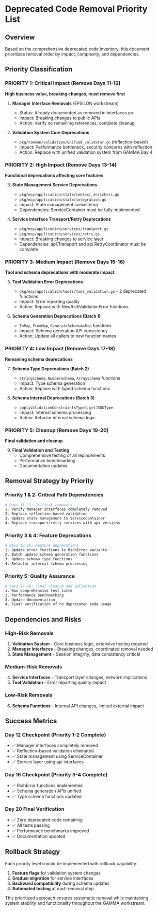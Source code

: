 # Deprecated Code Removal Priority List

## Overview
Based on the comprehensive deprecated code inventory, this document prioritizes removal order by impact, complexity, and dependencies.

## Priority Classification

### PRIORITY 1: Critical Impact (Remove Days 11-12)
**High business value, breaking changes, must remove first**

1. **Manager Interface Removals** (EPSILON workstream)
   - Status: Already documented as removed in interfaces.go
   - Impact: Breaking changes to public APIs
   - Action: Verify no remaining references, complete cleanup

2. **Validation System Core Deprecations**
   - `pkg/common/validation/unified_validator.go` (reflection-based)
   - Impact: Performance bottleneck, security concerns with reflection
   - Action: Replace with unified validation system from GAMMA Day 4

### PRIORITY 2: High Impact (Remove Days 13-14)
**Functional deprecations affecting core features**

3. **State Management Service Deprecations**
   - `pkg/mcp/application/state/context_enrichers.go`
   - `pkg/mcp/application/state/integration.go`
   - Impact: State management consistency
   - Dependencies: ServiceContainer must be fully implemented

4. **Service Interface Transport/Retry Deprecations**
   - `pkg/mcp/application/services/transport.go`
   - `pkg/mcp/application/services/retry.go`
   - Impact: Breaking changes to service layer
   - Dependencies: api.Transport and api.RetryCoordinator must be complete

### PRIORITY 3: Medium Impact (Remove Days 15-16)
**Tool and schema deprecations with moderate impact**

5. **Tool Validation Error Deprecations**
   - `pkg/mcp/application/tools/tool_validation.go` - 2 deprecated functions
   - Impact: Error reporting quality
   - Action: Replace with NewRichValidationError functions

6. **Schema Generation Deprecations (Batch 1)**
   - `ToMap`, `FromMap`, `GenerateSchemaAsMap` functions
   - Impact: Schema generation API consistency
   - Action: Update all callers to new function names

### PRIORITY 4: Low Impact (Remove Days 17-18)
**Remaining schema deprecations**

7. **Schema Type Deprecations (Batch 2)**
   - `StringSchema`, `NumberSchema`, `ArraySchema` functions
   - Impact: Type schema generation
   - Action: Replace with typed schema functions

8. **Schema Internal Deprecations (Batch 3)**
   - `applyValidationConstraintsTyped`, `getJSONType`
   - Impact: Internal schema processing
   - Action: Refactor internal schema logic

### PRIORITY 5: Cleanup (Remove Days 19-20)
**Final validation and cleanup**

9. **Final Validation and Testing**
   - Comprehensive testing of all replacements
   - Performance benchmarking
   - Documentation updates

## Removal Strategy by Priority

### Priority 1 & 2: Critical Path Dependencies
```bash
# Days 11-12: Critical removals
1. Verify Manager interfaces completely removed
2. Replace reflection-based validation
3. Update state management to ServiceContainer
4. Replace transport/retry services with api versions
```

### Priority 3 & 4: Feature Deprecations
```bash
# Days 13-16: Feature deprecations
1. Update error functions to RichError variants
2. Batch update schema generation functions
3. Update schema type functions
4. Refactor internal schema processing
```

### Priority 5: Quality Assurance
```bash
# Days 17-20: Final cleanup and validation
1. Run comprehensive test suite
2. Performance benchmarking
3. Update documentation
4. Final verification of no deprecated code usage
```

## Dependencies and Risks

### High-Risk Removals
1. **Validation System** - Core business logic, extensive testing required
2. **Manager Interfaces** - Breaking changes, coordinated removal needed
3. **State Management** - Session integrity, data consistency critical

### Medium-Risk Removals
4. **Service Interfaces** - Transport layer changes, network implications
5. **Tool Validation** - Error reporting quality impact

### Low-Risk Removals
6. **Schema Functions** - Internal API changes, limited external impact

## Success Metrics

### Day 12 Checkpoint (Priority 1-2 Complete)
- ✅ Manager interfaces completely removed
- ✅ Reflection-based validation eliminated  
- ✅ State management using ServiceContainer
- ✅ Service layer using api interfaces

### Day 16 Checkpoint (Priority 3-4 Complete)
- ✅ RichError functions implemented
- ✅ Schema generation APIs unified
- ✅ Type schema functions updated

### Day 20 Final Verification
- ✅ Zero deprecated code remaining
- ✅ All tests passing
- ✅ Performance benchmarks improved
- ✅ Documentation updated

## Rollback Strategy

Each priority level should be implemented with rollback capability:

1. **Feature flags** for validation system changes
2. **Gradual migration** for service interfaces
3. **Backward compatibility** during schema updates
4. **Automated testing** at each removal step

This prioritized approach ensures systematic removal while maintaining system stability and functionality throughout the GAMMA workstream.